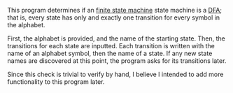This program determines if an [finite state machine](https://en.wikipedia.org/wiki/Finite-state_machine) state machine is a [DFA](https://en.wikipedia.org/wiki/Deterministic_finite_automaton); that is, every state has only and exactly one transition for every symbol in the alphabet.

First, the alphabet is provided, and the name of the starting state. Then, the transitions for each state are inputted. Each transition is written with the name of an alphabet symbol, then the name of a state. If any new state names are discovered at this point, the program asks for its transitions later.

Since this check is trivial to verify by hand, I believe I intended to add more functionality to this program later.
